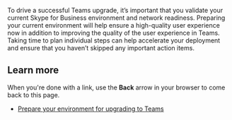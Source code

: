To drive a successful Teams upgrade, it’s important that you validate your current Skype for Business environment and network readiness. Preparing your current environment will help ensure a high-quality user experience now in addition to improving the quality of the user experience in Teams. Taking time to plan individual steps can help accelerate your deployment and ensure that you haven’t skipped any important action items.


## Learn more

When you're done with a link, use the **Back** arrow in your browser to come back to this page.

- [Prepare your environment for upgrading to Teams](https://docs.microsoft.com/MicrosoftTeams/upgrade-prepare-environment-prepare-service) 

